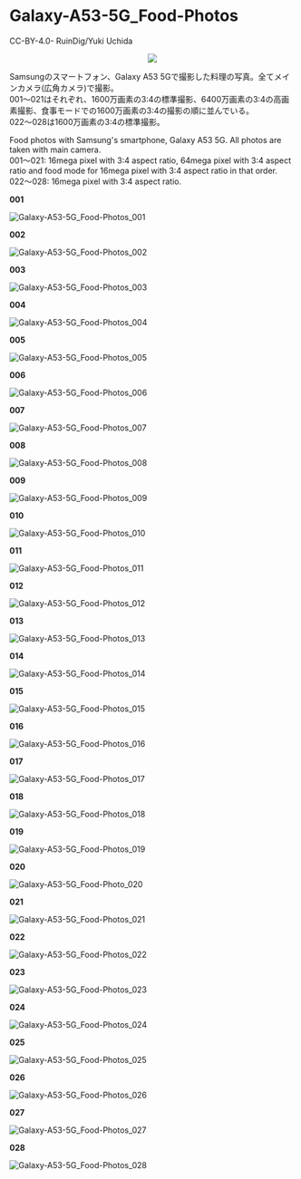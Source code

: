 # Galaxy-A53-5G_Food-Photos

CC-BY-4.0- RuinDig/Yuki Uchida

<div style="text-align: center;"><a href="https://creativecommons.org/licenses/by/4.0/deed.ja"><img src="https://user-images.githubusercontent.com/20723919/145936543-577c7705-90e2-4d56-ad5d-26b0fbcea02d.png"></a></div>

Samsungのスマートフォン、Galaxy A53 5Gで撮影した料理の写真。全てメインカメラ(広角カメラ)で撮影。<br>
001～021はそれぞれ、1600万画素の3:4の標準撮影、6400万画素の3:4の高画素撮影、食事モードでの1600万画素の3:4の撮影の順に並んでいる。<br>
022～028は1600万画素の3:4の標準撮影。

Food photos with Samsung's smartphone, Galaxy A53 5G. All photos are taken with main camera.<br>
001～021: 16mega pixel with 3:4 aspect ratio, 64mega pixel with 3:4 aspect ratio and food mode for 16mega pixel with 3:4 aspect ratio in that order.<br>
022～028: 16mega pixel with 3:4 aspect ratio.

**001**

![Galaxy-A53-5G_Food-Photos_001](https://raw.githubusercontent.com/RuinDig/Galaxy-A53-5G_Food-Photos/main/Photos/Galaxy-A53-5G_Food-Photos_001.jpg)

**002**

![Galaxy-A53-5G_Food-Photos_002](https://raw.githubusercontent.com/RuinDig/Galaxy-A53-5G_Food-Photos/main/Photos/Galaxy-A53-5G_Food-Photos_002.jpg)

**003**

![Galaxy-A53-5G_Food-Photos_003](https://raw.githubusercontent.com/RuinDig/Galaxy-A53-5G_Food-Photos/main/Photos/Galaxy-A53-5G_Food-Photos_003.jpg)

**004**

![Galaxy-A53-5G_Food-Photos_004](https://raw.githubusercontent.com/RuinDig/Galaxy-A53-5G_Food-Photos/main/Photos/Galaxy-A53-5G_Food-Photos_004.jpg)

**005**

![Galaxy-A53-5G_Food-Photos_005](https://raw.githubusercontent.com/RuinDig/Galaxy-A53-5G_Food-Photos/main/Photos/Galaxy-A53-5G_Food-Photos_005.jpg)

**006**

![Galaxy-A53-5G_Food-Photos_006](https://raw.githubusercontent.com/RuinDig/Galaxy-A53-5G_Food-Photos/main/Photos/Galaxy-A53-5G_Food-Photos_006.jpg)

**007**

![Galaxy-A53-5G_Food-Photos_007](https://raw.githubusercontent.com/RuinDig/Galaxy-A53-5G_Food-Photos/main/Photos/Galaxy-A53-5G_Food-Photos_007.jpg)

**008**

![Galaxy-A53-5G_Food-Photos_008](https://raw.githubusercontent.com/RuinDig/Galaxy-A53-5G_Food-Photos/main/Photos/Galaxy-A53-5G_Food-Photos_008.jpg)

**009**

![Galaxy-A53-5G_Food-Photos_009](https://raw.githubusercontent.com/RuinDig/Galaxy-A53-5G_Food-Photos/main/Photos/Galaxy-A53-5G_Food-Photos_009.jpg)

**010**

![Galaxy-A53-5G_Food-Photos_010](https://raw.githubusercontent.com/RuinDig/Galaxy-A53-5G_Food-Photos/main/Photos/Galaxy-A53-5G_Food-Photos_010.jpg)

**011**

![Galaxy-A53-5G_Food-Photos_011](https://raw.githubusercontent.com/RuinDig/Galaxy-A53-5G_Food-Photos/main/Photos/Galaxy-A53-5G_Food-Photos_011.jpg)

**012**

![Galaxy-A53-5G_Food-Photos_012](https://raw.githubusercontent.com/RuinDig/Galaxy-A53-5G_Food-Photos/main/Photos/Galaxy-A53-5G_Food-Photos_012.jpg)

**013**

![Galaxy-A53-5G_Food-Photos_013](https://raw.githubusercontent.com/RuinDig/Galaxy-A53-5G_Food-Photos/main/Photos/Galaxy-A53-5G_Food-Photos_013.jpg)

**014**

![Galaxy-A53-5G_Food-Photos_014](https://raw.githubusercontent.com/RuinDig/Galaxy-A53-5G_Food-Photos/main/Photos/Galaxy-A53-5G_Food-Photos_014.jpg)

**015**

![Galaxy-A53-5G_Food-Photos_015](https://raw.githubusercontent.com/RuinDig/Galaxy-A53-5G_Food-Photos/main/Photos/Galaxy-A53-5G_Food-Photo_015.jpg)

**016**

![Galaxy-A53-5G_Food-Photos_016](https://raw.githubusercontent.com/RuinDig/Galaxy-A53-5G_Food-Photos/main/Photos/Galaxy-A53-5G_Food-Photos_016.jpg)

**017**

![Galaxy-A53-5G_Food-Photos_017](https://raw.githubusercontent.com/RuinDig/Galaxy-A53-5G_Food-Photos/main/Photos/Galaxy-A53-5G_Food-Photos_017.jpg)

**018**

![Galaxy-A53-5G_Food-Photos_018](https://raw.githubusercontent.com/RuinDig/Galaxy-A53-5G_Food-Photos/main/Photos/Galaxy-A53-5G_Food-Photos_018.jpg)

**019**

![Galaxy-A53-5G_Food-Photos_019](https://raw.githubusercontent.com/RuinDig/Galaxy-A53-5G_Food-Photos/main/Photos/Galaxy-A53-5G_Food-Photos_019.jpg)

**020**

![Galaxy-A53-5G_Food-Photo_020](https://raw.githubusercontent.com/RuinDig/Galaxy-A53-5G_Food-Photos/main/Photos/Galaxy-A53-5G_Food-Photos_020.jpg)

**021**

![Galaxy-A53-5G_Food-Photos_021](https://raw.githubusercontent.com/RuinDig/Galaxy-A53-5G_Food-Photos/main/Photos/Galaxy-A53-5G_Food-Photos_021.jpg)

**022**

![Galaxy-A53-5G_Food-Photos_022](https://raw.githubusercontent.com/RuinDig/Galaxy-A53-5G_Food-Photos/main/Photos/Galaxy-A53-5G_Food-Photos_022.jpg)

**023**

![Galaxy-A53-5G_Food-Photos_023](https://raw.githubusercontent.com/RuinDig/Galaxy-A53-5G_Food-Photos/main/Photos/Galaxy-A53-5G_Food-Photos_023.jpg)

**024**

![Galaxy-A53-5G_Food-Photos_024](https://raw.githubusercontent.com/RuinDig/Galaxy-A53-5G_Food-Photos/main/Photos/Galaxy-A53-5G_Food-Photos_024.jpg)

**025**

![Galaxy-A53-5G_Food-Photos_025](https://raw.githubusercontent.com/RuinDig/Galaxy-A53-5G_Food-Photos/main/Photos/Galaxy-A53-5G_Food-Photos_025.jpg)

**026**

![Galaxy-A53-5G_Food-Photos_026](https://raw.githubusercontent.com/RuinDig/Galaxy-A53-5G_Food-Photos/main/Photos/Galaxy-A53-5G_Food-Photos_026.jpg)

**027**

![Galaxy-A53-5G_Food-Photos_027](https://raw.githubusercontent.com/RuinDig/Galaxy-A53-5G_Food-Photos/main/Photos/Galaxy-A53-5G_Food-Photos_027.jpg)

**028**

![Galaxy-A53-5G_Food-Photos_028](https://raw.githubusercontent.com/RuinDig/Galaxy-A53-5G_Food-Photos/main/Photos/Galaxy-A53-5G_Food-Photos_028.jpg)
